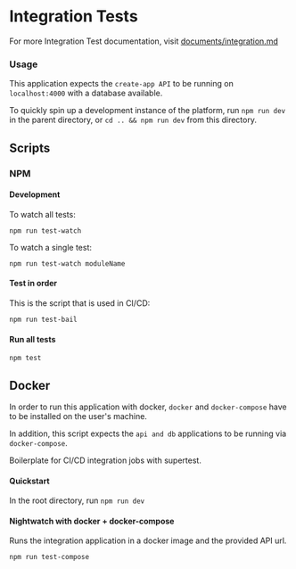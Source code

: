 # Integration Tests

For more Integration Test documentation, visit [documents/integration.md](https://github.com/escobard/create-app/blob/master/documentation/integration.md)

### Usage

This application expects the `create-app API` to be running on `localhost:4000` with a database available.

To quickly spin up a development instance of the platform, run `npm run dev` in the parent directory, or `cd
 .. && npm run dev` from this directory.

## Scripts

### NPM

#### Development

To watch all tests:

`npm run test-watch`

To watch a single test:

`npm run test-watch moduleName`

#### Test in order

This is the script that is used in CI/CD:

`npm run test-bail`

#### Run all tests

`npm test`

## Docker

In order to run this application with docker, `docker` and `docker-compose` have to be installed on the user's machine.

In addition, this script expects the `api and db` applications to be running via `docker-compose`.

Boilerplate for CI/CD integration jobs with supertest.

#### Quickstart

In the root directory, run `npm run dev`

#### Nightwatch with docker + docker-compose

Runs the integration application in a docker image and the provided API url.

`npm run test-compose`